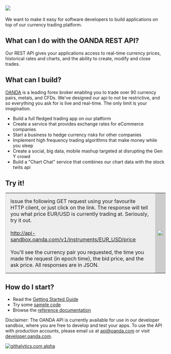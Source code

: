 ![](https://raw.github.com/oanda/apidocs/master/images/oanda_header.png)
=========

We want to make it easy for software developers to build applications on top of our currency trading platform.

What can I do with the OANDA REST API?
--------------------------------------

Our REST API gives your applications access to real-time currency prices, historical rates and charts, and the ability to create, modify and close trades.

What can I build?
-----------------

[OANDA](http://www.oanda.com) is a leading forex broker enabling you to trade over 90 currency pairs, metals, and CFDs.  We've designed our api to not be restrictive, and so everything you ask for is live and real-time.  The only limit is your imagination.

* Build a full fledged trading app on our platform
* Create a service that provides exchange rates for eCommerce companies
* Start a business to hedge currency risks for other companies
* Implement high frequency trading algorithms that make money while you sleep
* Create a social, big data, mobile mashup targeted at disrupting the Gen Y crowd
* Build a "Chart Chat" service that combines our chart data with the stock twits api

Try it!
-------

<table style="border:1px solid lightgray">
	<tr>
		<td style="background-color:#EEEEEE; padding:15px">
		Issue the following GET request using your favourite HTTP client, or just click on the link.  The response will tell you what price EUR/USD is currently trading at.  Seriously, try it out.
		<br/><br/>
		<a href="http://api-sandbox.oanda.com/v1/instruments/EUR_USD/price">http://api-sandbox.oanda.com/v1/instruments/EUR_USD/price</a>
		<br/><br/>
		You'll see the currency pair you requested, the time you made the request (in epoch time), the bid price, and the ask price.  All responses are in JSON.
		</td>
		<td style="background-color:#CCC"><img src="https://raw.github.com/oanda/apidocs/master/images/box.png" /></td>
	</tr>
</table>

How do I start?
---------------

* Read the [Getting Started Guide](https://github.com/oanda/apidocs/blob/master/sections/getting_started.md)
* Try some [sample code](https://github.com/oanda/apidocs/blob/master/sections/code_samples.md)
* Browse the [reference documentation](https://github.com/oanda/apidocs/blob/master/sections/reference.md)

Disclaimer: The OANDA API is currently available for use in our developer sandbox, where you are free to develop and test your apps.  To use the API with production accounts, please email us at api@oanda.com or visit [developer.oanda.com](http://developer.oanda.com).

[![githalytics.com alpha](https://cruel-carlota.pagodabox.com/08c4e77e4cb54028197e21a0923e9311 "githalytics.com")](http://githalytics.com/oanda/apidocs)

